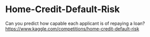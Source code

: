# Home-Credit-Default-Risk
Can you predict how capable each applicant is of repaying a loan?
https://www.kaggle.com/competitions/home-credit-default-risk
